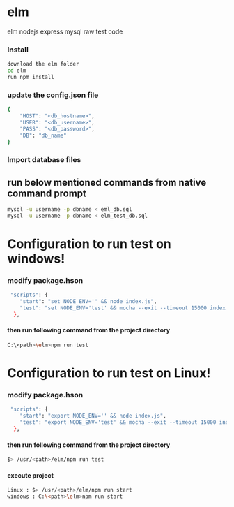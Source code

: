 # elm

elm nodejs express mysql raw test code

### Install
```sh
download the elm folder
cd elm
run npm install
```
### update the config.json file
```sh
{
	"HOST": "<db_hostname>",
	"USER": "<db_username>",
	"PASS": "<db_password>",
	"DB": "db_name"
}
```

### Import database files
## run below mentioned commands from native command prompt
```sh
mysql -u username -p dbname < eml_db.sql
mysql -u username -p dbname < elm_test_db.sql
```

# Configuration to run test on windows!
### modify package.hson 
```sh
 "scripts": {
    "start": "set NODE_ENV='' && node index.js",
    "test": "set NODE_ENV='test' && mocha --exit --timeout 15000 index.test.js"
  },
```
#### then run following command from the project directory
```sh
C:\<path>\elm>npm run test
```

# Configuration to run test on Linux!
### modify package.hson 
```sh
 "scripts": {
    "start": "export NODE_ENV='' && node index.js",
    "test": "export NODE_ENV='test' && mocha --exit --timeout 15000 index.test.js"
  },
```
#### then run following command from the project directory
```sh
$> /usr/<path>/elm/npm run test
```

#### execute project
```sh
Linux : $> /usr/<path>/elm/npm run start
windows : C:\<path>\elm>npm run start
```